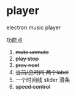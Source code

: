 # player
electron music player

功能点


1. ~~mute unmute~~
2. ~~play stop~~
3. ~~prev next~~
4. ~~当前/总时间 两个label~~
5. 一个时间线 slider 滑条
6. ~~speed control~~